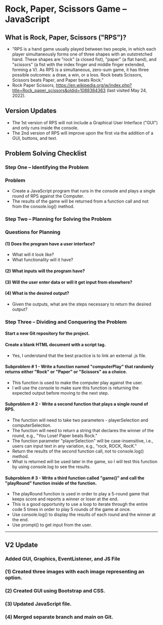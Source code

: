 # Rock, Paper, Scissors Game – JavaScript

## What is Rock, Paper, Scissors ("RPS")?
- "RPS is a hand game usually played between two people, in which each player simultaneously forms one of three shapes with an outstretched hand. These shapes are "rock" (a closed fist), "paper" (a flat hand), and "scissors" (a fist with the index finger and middle finger extended, forming a V). As RPS is a simultaneous, zero-sum game, it has three possible outcomes: a draw, a win, or a loss. Rock beats Scissors, Scissors beats Paper, and Paper beats Rock." 
- Rock Paper Scissors, https://en.wikipedia.org/w/index.php?title=Rock_paper_scissors&oldid=1088384363 (last visited May 24, 2022).

## Version Updates
- The 1st version of RPS will not include a Graphical User Interface ("GUI") and only runs inside the console.
- The 2nd version of RPS will improve upon the first via the addition of a GUI, buttons, and text.

## Problem Solving Checklist
### Step One – Identifying the Problem
### Problem
- Create a JavaScript program that runs in the console and plays a single round of RPS against the Computer. 
- The results of the game will be returned from a function call and not from the console.log() method.
### Step Two – Planning for Solving the Problem
### Questions for Planning
#### (1) Does the program have a user interface? 
- What will it look like? 
- What functionality will it have? 
#### (2) What inputs will the program have? 
#### (3) Will the user enter data or will it get input from elsewhere? 
#### (4) What is the desired output? 
- Given the outputs, what are the steps necessary to return the desired output?
### Step Three – Dividing and Conquering the Problem
#### Start a new Git repository for the project.
#### Create a blank HTML document with a script tag.
- Yes, I understand that the best practice is to link an external .js file.
#### Subproblem # 1 - Write a function named "computerPlay" that randomly returns either "Rock" or "Paper" or "Scissors" as a choice. 
- This function is used to make the computer play against the user. 
- I will use the console to make sure this function is returning the expected output before moving to the next step.
#### Subproblem # 2 - Write a second function that plays a single round of RPS. 
- The function will need to take two parameters - playerSelection and computerSelection. 
- The function will need to return a string that declares the winner of the round, e.g., "You Lose! Paper beats Rock." 
- The function parameter "playerSelection" will be case-insensitive, i.e., users can input text in any variation, e.g., "rock, ROCK, RocK."
- Return the results of the second function call, not to console.log() method. 
- What is returned will be used later in the game, so I will test this function by using console.log to see the results.
#### Subproblem # 3 - Write a third function called "game()" and call the "playRound" function inside of the function. 
- The playRound function is used in order to play a 5-round game that keeps score and reports a winner or loser at the end. 
- This is a good opportunity to use a loop to iterate through the entire code 5 times in order to play 5 rounds of the game at once.
- Use console.log() to display the results of each round and the winner at the end.
- Use prompt() to get input from the user.
---
## V2 Update

### Added GUI, Graphics, EventListener, and JS File

### (1) Created three images with each image representing an option.
### (2) Created GUI using Bootstrap and CSS.
### (3) Updated JavaScript file.
### (4) Merged separate branch and main on Git.
